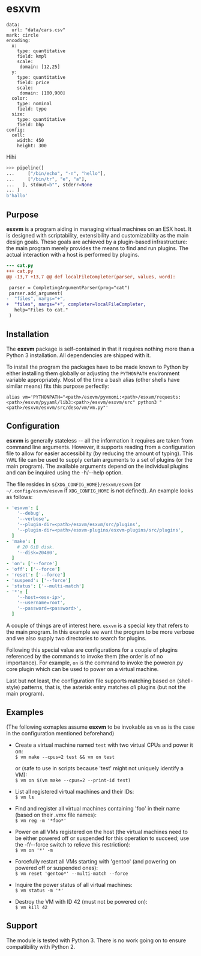 esxvm
=====


```vis
data:
  url: "data/cars.csv"
mark: circle
encoding:
  x:
    type: quantitative
    field: kmpl
    scale:
     domain: [12,25]
  y:
    type: quantitative
    field: price
    scale:
     domain: [100,900]
  color:
    type: nominal
    field: type
  size:
    type: quantitative
    field: bhp
config:
  cell:
    width: 450
    height: 300
```

Hihi

```python
>>> pipeline([
...     ["/bin/echo", "-n", "hello"],
...     ["/bin/tr", "e", "a"],
...   ], stdout=b"", stderr=None
... )
b'hallo'
```

Purpose
-------

**esxvm** is a program aiding in managing virtual machines on an ESX
host. It is designed with scriptability, extensibility and
customizability as the main design goals. These goals are achieved by a
plugin-based infrastructure: the main program merely provides the means
to find and run plugins. The actual interaction with a host is performed
by plugins.

```diff
--- cat.py
+++ cat.py
@@ -13,7 +13,7 @@ def localFileCompleter(parser, values, word):

 parser = CompletingArgumentParser(prog="cat")
 parser.add_argument(
-  "files", nargs="+",
+  "files", nargs="+", completer=localFileCompleter,
   help="Files to cat."
 )

```

Installation
------------

The **esxvm** package is self-contained in that it requires nothing more
than a Python 3 installation. All dependencies are shipped with it.

To install the program the packages have to be made known to Python by
either installing them globally or adjusting the ``PYTHONPATH``
environment variable appropriately. Most of the time a bash alias (other
shells have similar means) fits this purpose perfectly:

``alias vm='PYTHONPATH="<path>/esxvm/pyvmomi:<path>/esxvm/requests:<path>/esxvm/pyyaml/lib3:<path>/esxvm/esxvm/src" python3 "<path>/esxvm/esxvm/src/deso/vm/vm.py"'``


Configuration
-------------

**esxvm** is generally stateless -- all the information it requires are
taken from command line arguments. However, it supports reading from a
configuration file to allow for easier accessibility (by reducing the
amount of typing). This ``YAML`` file can be used to supply certain
arguments to a set of plugins (or the main program). The available
arguments depend on the individual plugins and can be inquired using the
-h/--help option.

The file resides in ``${XDG_CONFIG_HOME}/esxvm/esxvm`` (or
``~/.config/esxvm/esxvm`` if ``XDG_CONFIG_HOME`` is not defined). An
example looks as follows:

```yaml
- 'esxvm': [
    '--debug',
    '--verbose',
    '--plugin-dir=<path>/esxvm/esxvm/src/plugins',
    '--plugin-dir=<path>/esxvm-plugins/esxvm-plugins/src/plugins',
  ]
- 'make': [
    # 20 GiB disk.
    '--disk=20480',
  ]
- 'on': ['--force']
- 'off': ['--force']
- 'reset': ['--force']
- 'suspend': ['--force']
- 'status': ['--multi-match']
- '*': [
    '--host=<esx-ip>',
    '--username=root',
    '--password=<password>',
  ]
```

A couple of things are of interest here. ``esxvm`` is a special key that
refers to the main program. In this example we want the program to be
more verbose and we also supply two directories to search for plugins.

Following this special value are configurations for a couple of plugins
referenced by the commands to invoke them (the order is of no
importance). For example, ``on`` is the command to invoke the poweron.py
core plugin which can be used to power on a virtual machine.

Last but not least, the configuration file supports matching based on
(shell-style) patterns, that is, the asterisk entry matches *all*
plugins (but not the main program).


Examples
--------

(The following exmaples assume **esxvm** to be invokable as ``vm`` as is
the case in the configuration mentioned beforehand)

- Create a virtual machine named ``test`` with two virtual CPUs and power
  it on:<br />
  ``$ vm make --cpus=2 test && vm on test``

  or (safe to use in scripts because 'test' might not uniquely identify
  a VM):<br />
  ``$ vm on $(vm make --cpus=2 --print-id test)``

- List all registered virtual machines and their IDs:<br />
  ``$ vm ls``

- Find and register all virtual machines containing 'foo' in their name
  (based on their .vmx file names):<br />
  ``$ vm reg -m '*foo*'``

- Power on all VMs registered on the host (the virtual machines need to
  be either powered off or suspended for this operation to succeed; use
  the -f/--force switch to relieve this restriction):<br />
  ``$ vm on '*' -m``

- Forcefully restart all VMs starting with 'gentoo' (and powering on
  powered off or suspended ones):<br />
  ``$ vm reset 'gentoo*' --multi-match --force``

- Inquire the power status of all virtual machines:<br />
  ``$ vm status -m '*'``

- Destroy the VM with ID 42 (must not be powered on):<br />
  ``$ vm kill 42``


Support
-------

The module is tested with Python 3. There is no work going on to
ensure compatibility with Python 2.
